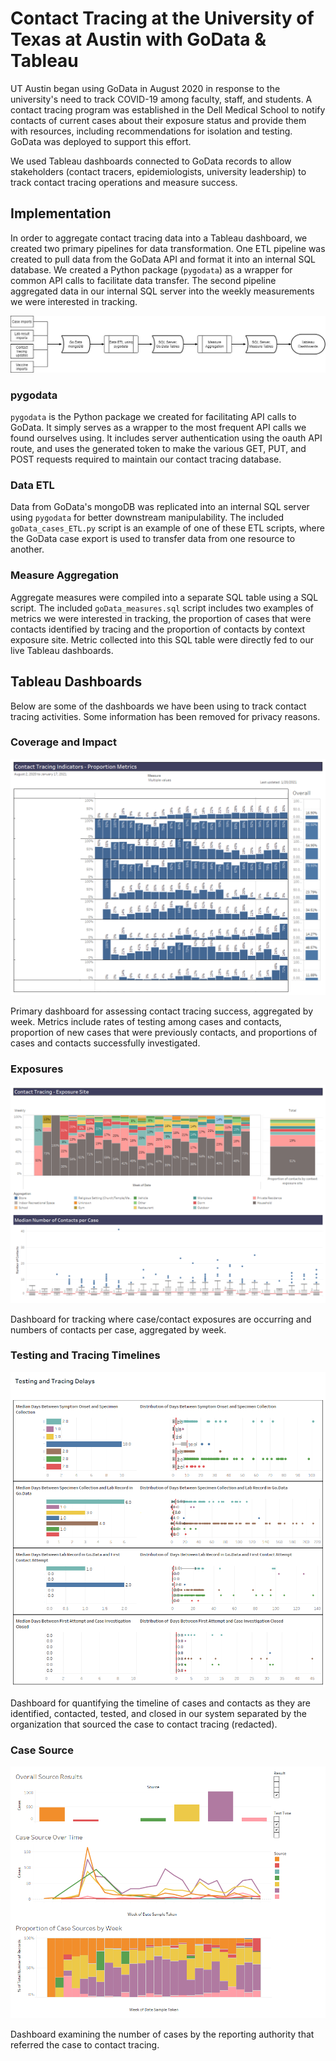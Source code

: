 # Contact Tracing at the University of Texas at Austin with GoData & Tableau

UT Austin began using GoData in August 2020 in response to the university's need to track COVID-19 among faculty, staff, and students. A contact tracing program was established in the Dell Medical School to notify contacts of current cases about their exposure status and provide them with resources, including recommendations for isolation and testing. GoData was deployed to support this effort.

We used Tableau dashboards connected to GoData records to allow stakeholders (contact tracers, epidemiologists, university leadership) to track contact tracing operations and measure success. 

## Implementation
In order to aggregate contact tracing data into a Tableau dashboard, we created two primary pipelines for data transformation. One ETL pipeline was created to pull data from the GoData API and format it into an internal SQL database. We created a Python package (`pygodata`) as a wrapper for common API calls to facilitate data transfer. The second pipeline aggregated data in our internal SQL server into the weekly measurements we were interested in tracking.

![Data flow from GoData to Tableau dashboards](./images/DB_setup.jpg "Data flow from GoData to Tableau dashboards")

### pygodata
`pygodata` is the Python package we created for facilitating API calls to GoData. It simply serves as a wrapper to the most frequent API calls we found ourselves using. It includes server authentication using the oauth API route, and uses the generated token to make the various GET, PUT, and POST requests required to maintain our contact tracing database.

### Data ETL
Data from GoData's mongoDB was replicated into an internal SQL server using `pygodata` for better downstream manipulability. The included `goData_cases_ETL.py` script is an example of one of these ETL scripts, where the GoData case export is used to transfer data from one resource to another. 

### Measure Aggregation
Aggregate measures were compiled into a separate SQL table using a SQL script. The included `goData_measures.sql` script includes two examples of metrics we were interested in tracking, the proportion of cases that were contacts identified by tracing and the proportion of contacts by context exposure site. Metric collected into this SQL table were directly fed to our live Tableau dashboards. 

## Tableau Dashboards
Below are some of the dashboards we have been using to track contact tracing activities. Some information has been removed for privacy reasons. 

### Coverage and Impact
![Coverage and Impact](./images/Coverage_and_Impact.png "Coverage and Impact")

Primary dashboard for assessing contact tracing success, aggregated by week. Metrics include rates of testing among cases and contacts, proportion of new cases that were previously contacts, and proportions of cases and contacts successfully investigated.

<div style="page-break-after: always;"></div>

### Exposures
![Exposures](./images/Exposures.png "Exposures")

Dashboard for tracking where case/contact exposures are occurring and numbers of contacts per case, aggregated by week.

<div style="page-break-after: always;"></div>

### Testing and Tracing Timelines
![Testing and Tracing Delays](./images/Testing_and_Tracing_Delays.png "Testing and Tracing Delays")

Dashboard for quantifying the timeline of cases and contacts as they are identified, contacted, tested, and closed in our system separated by the organization that sourced the case to contact tracing (redacted).

<div style="page-break-after: always;"></div>

### Case Source
![Case Source](./images/Case_Source.png "Case Source")

Dashboard examining the number of cases by the reporting authority that referred the case to contact tracing.


